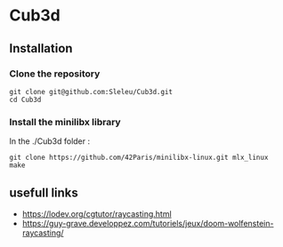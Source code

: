 # Cub3d

## Installation

### Clone the repository

```shell
git clone git@github.com:Sleleu/Cub3d.git
cd Cub3d
```

### Install the minilibx library

In the ./Cub3d folder :

```shell
git clone https://github.com/42Paris/minilibx-linux.git mlx_linux
make
```

## usefull links

- https://lodev.org/cgtutor/raycasting.html
- https://guy-grave.developpez.com/tutoriels/jeux/doom-wolfenstein-raycasting/

